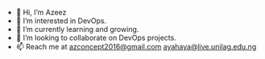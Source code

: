 - 👋 Hi, I’m Azeez
- 👀 I’m interested in DevOps.
- 🌱 I’m currently learning and growing.
- 💞️ I’m looking to collaborate on DevOps projects. 
- 📫 Reach me at azconcept2016@gmail.com ayahaya@live.unilag.edu.ng

<!---
azconcept-droid/azconcept-droid is a ✨ special ✨ repository because its `README.md` (this file) appears on your GitHub profile.
You can click the Preview link to take a look at your changes.
--->
